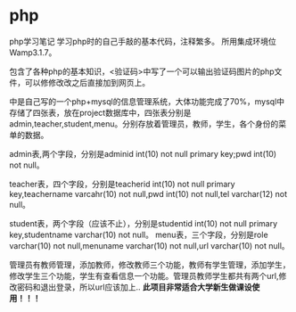 # php
php学习笔记
学习php时的自己手敲的基本代码，注释繁多。
所用集成环境位Wamp3.1.7。  

包含了各种php的基本知识，<验证码>中写了一个可以输出验证码图片的php文件，可以修修改改之后直接加到网页上。  

<project>中是自己写的一个php+mysql的信息管理系统，大体功能完成了70%，mysql中存储了四张表，放在project数据库中，四张表分别是admin,teacher,student,menu。分别存放着管理员，教师，学生，各个身份的菜单的数据。  
  
admin表,两个字段，分别是adminid int(10) not null primary key;pwd int(10) not null。  

teacher表，四个字段，分别是teacherid int(10) not null primary key,teachername varcahr(10) not null,pwd int(10) not null,tel varchar(12) not null。  

student表，两个字段（应该不止），分别是studentid int(10) not null primary key,studentname varchar(10) not null。
menu表，三个字段，分别是role varchar(10) not null,menuname varchar(10) not null,url varchar(10) not null。  

管理员有教师管理，添加教师，修改教师三个功能，教师有学生管理，添加学生，修改学生三个功能，学生有查看信息一个功能。管理员教师学生都共有两个url,修改密码和退出登录，所以url应该加上..
**此项目非常适合大学新生做课设使用！！！**
